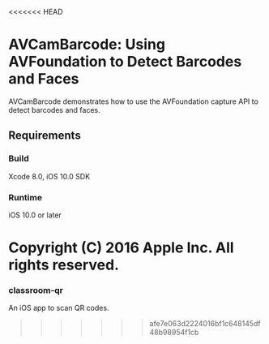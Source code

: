 <<<<<<< HEAD
# AVCamBarcode: Using AVFoundation to Detect Barcodes and Faces

AVCamBarcode demonstrates how to use the AVFoundation capture API to detect barcodes and faces.

## Requirements

### Build

Xcode 8.0, iOS 10.0 SDK

### Runtime

iOS 10.0 or later

Copyright (C) 2016 Apple Inc. All rights reserved.
=======
### classroom-qr

An iOS app to scan QR codes.
>>>>>>> afe7e063d2224016bf1c648145df48b98954f1cb
